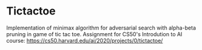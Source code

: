 # Tictactoe
Implementation of minimax algorithm for adversarial search with alpha-beta pruning in game of tic tac toe. Assignment for CS50's Introdution to AI course:  https://cs50.harvard.edu/ai/2020/projects/0/tictactoe/
